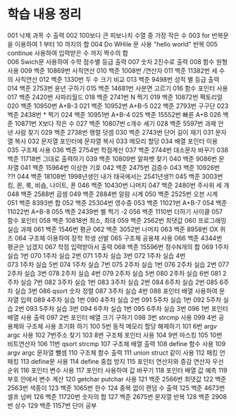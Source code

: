 # 학습 내용 정리
001 낙제 과목 수 출력 
002 100보다 큰 피보나치 수열 중 가장 작은 수
003 for 반복문을 이용하여 1 부터 10 까지의 합 
004 Do WHile 문 사용 "hello world" 반복
005 continue 사용하여 입력받은 수 까지 짝수의 합  
006 Swich문 사용하여 수학 점수별 등급 출력
007 숫자 2진수로 출력
008 함수 원형 사용
009 백준 10869번 사칙연산 
010 백준 1008번 /연산자
011 백준 11382번 세 수의 사칙연산 
012 백준 1330번 두 수 크기 비교 
013 백준 9498번 성적 별 등급 출력
014 백준 2753번 윤년 구하기
015 백준 14681번 사분면 고르기 
016 함수 포인터 사용 
017 백준 2420번 사파리월드
018 백준 2741번 N 찍기
019 백준 10872번 팩토리얼 
020 백준 10950번 A+B-3
021 백준 10952번 A+B-5
022 백준 2793번 구구단
023 백준 2438번 * 찍기
024 백준 10951번 A+B-4
025 백준 15552번 빠른 A+B
026 백준 10871번 X보다 작은 수
027 백준 10807번 c개수 세기
028 백준 5597번 과제 안 낸 사람 찾기
029 백준 2738번 행렬 덧셈
030 백준 2743번 단어 길이 재기 
031 문자열 복사
032 문자열 포인터에 문자열 복사 
033 메모리 할당 
034 배열 포인터 이용
035 구조체 사용
036 백준 2754번 학점계산
037 백준 2744번 대소문자 바꾸기 
038 백준 11718번 그대로 출력하기 
039 백준 10809번 알파벳 찾기
040 백준 9086번 문자열
041 백준 15964번 이상한 기호 
042 백준 2475번 검증수
043 백준 10926번 ??!
044 백준 18108번 1998년생인 내가 태국에서는 2541년생?!
045 백준 3003번 킹, 퀸, 룩, 비숍, 나이트, 폰
046 백준 10430번 나머지 
047 백준 2480번 주사위 세 개 
048 백준 2588번 곱셈
049 백준 2884번 알람 시계
050 백준 2525번 오븐 시계
051 백준 8393번 합
052 백준 25304번 영수증 
053 백준 11021번 A+B-7
054 백준 11022번 A+B-8
055 백준 2439번 별 찍기 -2
056 백준 1110번 더하기 사이클
057 함수 포인터 
058 백준 10818번 최소, 최대
059 백준 2562번 최댓값
060 프로그래밍 실습 과제
061 백준 1546번 평균
062 백준 3052번 나머지
063 백준 8958번 OX 퀴즈 
064 구조체 이용하여 장학 학생 선발
065 구조체 공용체 사용
066 백준 4344번 평균은 넘겠지
067 학점 입력받아서 출력
068 백준 15596번 정수N개의 합
069 1주차 실습 1번 
070 1주차 실습 2번 
071 1주차 실습 3번
072 1주차 실습 4번  
073 1주차 실습 5번
074 1주차 실습 7번
075 2주차 실습 1번 
076 2주차 실습 2번 
077 2주차 실습 3번 
078 2주차 실습 4번 
079 2주차 실습 5번
080 2주차 실습 6번
081 2주차 실습 7번 
082 3주차 실습 1번 
083 3주차 실습 2번 
084 6주차 실습 2번 
085 6주차 실습 3번 
086 qsort 숫자 정렬 
087 3주차 실습 4번
088 포인터 배열 사용하여 문자열 입력 
089 4주차 실습 1번 
090 4주차 실습 2번 
091 5주차 실습 1번
092 5주차 실습 2번
093 5주차 실습 3번 
094 6주차 실습 1번 
095 6주차 실습 3번 
096 1번 포인터 배열 사용 출력 
097 2번 포인터 배열 크기 구하기
098 3번 strcmp 사용
099 4번 공용체와 구조체 사용 초기화 하기
100 5번 동적 메모리 할당 해제하기 
101 6번 argv argc 사용
102 7번주소 찾기
103 8번 구조체 포인터 사용 
104 9번 마스킹 
105 10번 비트연산자 
106 11번 qsort strcmp 
107 구조체 배열 출력 
108 define 함수 사용 
109 argv argc 문자열 뺄셈
110 구조체 함수 출력 
111 union struct 같이 사용
112 패킹 언패킹
113 define문 사용
114 define 중첩 방지
115 포인터 연산자와 증감 연산자 우선 순위
116 포인터 변수 사용
117 포인터 사용하여 값 바꾸기
118 포인터 배열 값 예측 
119 부호 안에서 변수 계산
120 getchar putchar 사용
121 백준 2566번 최댓값
122 백준 2563번 색종이
123 백준 1065번 한수 
124 중복 없이 랜덤 수 출력
125 백준 4673번 셀프 넘버
126 백준 11720번 숫자의 합
127 백준 2675번 문자열 반복 
128 백준 2908번 상수 
129 백준 1157번 단어 공부